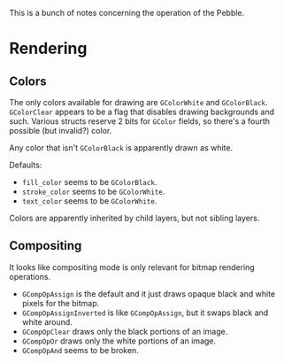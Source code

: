 This is a bunch of notes concerning the operation of the Pebble.

Rendering
=========

Colors
------

The only colors available for drawing are `GColorWhite` and `GColorBlack`.
`GColorClear` appears to be a flag that disables drawing backgrounds and such.
Various structs reserve 2 bits for `GColor` fields, so there's a fourth
possible (but invalid?) color.

Any color that isn't `GColorBlack` is apparently drawn as white.

Defaults:
 * `fill_color` seems to be `GColorBlack`.
 * `stroke_color` seems to be `GColorWhite`.
 * `text_color` seems to be `GColorWhite`.

Colors are apparently inherited by child layers, but not sibling layers.

Compositing
-----------

It looks like compositing mode is only relevant for bitmap rendering operations.

 * `GCompOpAssign` is the default and it just draws opaque black and white
   pixels for the bitmap.
 * `GCompOpAssignInverted` is like `GCompOpAssign`, but it swaps black and
   white around.
 * `GCompOpClear` draws only the black portions of an image.
 * `GCompOpOr` draws only the white portions of an image.
 * `GCompOpAnd` seems to be broken.

